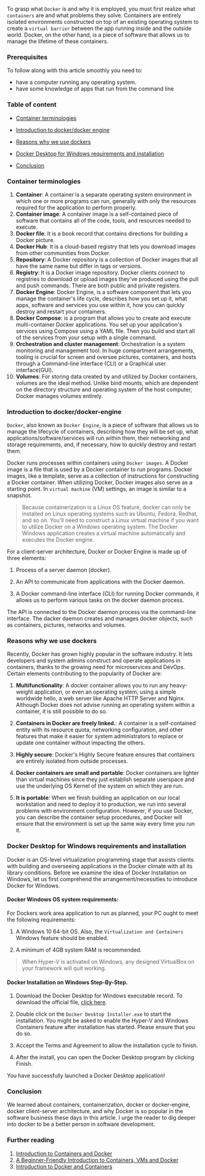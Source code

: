 To grasp what `Docker` is and why it is employed, you must first realize what `containers` are and what problems they solve. Containers are entirely isolated environments constructed on top of an existing operating system to create a `virtual barrier` between the app running inside and the outside world. Docker, on the other hand, is a piece of software that allows us to manage the lifetime of these containers.

### Prerequisites
To follow along with this article smoothly you need to:

- have a computer running any operating system.
- have some knowledge of apps that run from the command line

### Table of content
 
- [Container terminologies](#container-terminologies)

- [Introduction to docker/docker engine](#introduction-to-docker-/-docker-engine) 
 
- [Reasons why we use dockers](#reasons-why-we-use-dockers)

- [Docker Desktop for Windows requirements and installation](docker-desktop-for-windows-requirements-and-installation) 

- [Conclusion](#conclusion) 

### Container terminologies

1. **Container**: A container is a separate operating system environment in which one or more programs can run, generally with only the resources required for the application to perform properly. 
2. **Container image**: A container image is a self-contained piece of software that contains all of the code, tools, and resources needed to execute.
3. **Docker file**: It is a book record that contains directions for building a Docker picture.
4. **Docker Hub**: It is a cloud-based registry that lets you download images from other communities from Docker.
5. **Repository**: A Docker repository is a collection of Docker images that all have the same name but differ in tags or versions.
6. **Registry**: It is a Docker image repository. Docker clients connect to registries to download or upload images they've produced using the pull and push commands. There are both public and private registers.
7. **Docker Engine**: Docker Engine, is a software component that lets you manage the container's life cycle, describes how you set up it, what apps, software and services you use within it, how you can quickly destroy and restart your containers.
8. **Docker Compose**: is a program that allows you to create and execute multi-container Docker applications. You set up your application's services using Compose using a YAML file. Then you build and start all of the services from your setup with a single command.
9. **Orchestration and cluster management**: Orchestration is a system monitoring and management tool. In huge compartment arrangements, tooling is crucial for screen and oversee pictures, containers, and hosts through a Command-line interface (CLI) or a Graphical user interface(GUI). 
10. **Volumes**: For storing data created by and utilized by Docker containers, volumes are the ideal method. Unlike bind mounts, which are dependent on the directory structure and operating system of the host computer, Docker manages volumes entirely.
### Introduction to docker/docker-engine 
`Docker`, also known as `Docker Engine`, is a piece of software that allows us to manage the lifecycle of containers, describing how they will be set up, what applications/software/services will run within them, their networking and storage requirements, and, if necessary, how to quickly destroy and restart them.

Docker runs processes within containers using `Docker images`. A Docker image is a file that is used by a Docker container to run programs. Docker images, like a template, serve as a collection of instructions for constructing a Docker container. When utilizing Docker, Docker images also serve as a starting point. In `virtual machine` (VM) settings, an image is similar to a snapshot.

> Because containerization is a Linux OS feature, docker can only be installed on Linux operating systems such as Ubuntu, Fedora, Redhat, and so on. You'll need to construct a Linux virtual machine if you want to utilize Docker on a Windows operating system. The Docker Windows application creates a virtual machine automatically and executes the Docker engine. 

For a client-server architecture, Docker or Docker Engine is made up of three elements: 
1. Process of a server daemon (docker). 

2. An API to communicate from applications with the Docker daemon.

3. A Docker command-line interface (CLI) for running Docker commands, it allows us to perform various tasks on the docker daemon process.

The API is connected to the Docker daemon process via the command-line interface. The dacker daemon creates and manages docker objects, such as containers, pictures, networks and volumes.

### Reasons why we use dockers

Recently, Docker has grown highly popular in the software industry. It lets developers and system admins construct and operate applications in containers, thanks to the growing need for microservices and DevOps. Certain elements contributing to the popularity of Docker are: 

1. **Multifunctionality**: A docker container allows you to run any heavy-weight application, or even an operating system, using a simple worldwide hello, a web server like Apache HTTP Server and Nginx. Although Docker does not advise running an operating system within a container, it is still possible to do so.

2. **Containers in Docker are freely linked.**: A container is a self-contained entity with its resource quota, networking configuration, and other features that make it easier for system administrators to replace or update one container without impacting the others.

3. **Highly secure**: Docker's Highly Secure feature ensures that containers are entirely isolated from outside processes.

4. **Docker containers are small and portable**: Docker containers are lighter than virtual machines since they just establish separate userspace and use the underlying OS Kernel of the system on which they are run.

5. **It is portable**: When we finish building an application on our local workstation and need to deploy it to production, we run into several problems with environment configuration. However, if you use Docker, you can describe the container setup procedures, and Docker will ensure that the environment is set up the same way every time you run it.

### Docker Desktop for Windows requirements and installation

Docker is an OS-level virtualization programming stage that assists clients with building and overseeing applications in the Docker climate with all its library conditions. Before we examine the idea of Docker Installation on Windows, let us first comprehend the arrangement/necessities to introduce Docker for Windows. 

#### Docker Windows OS system requirements:

For Dockers work area application to run as planned, your PC ought to meet the following requirements: 

1. A Windows 10 64-bit OS. Also, the `Virtualization and Containers` Windows feature should be enabled.

2. A minimum of 4GB system RAM is recommended. 

> When Hyper-V is activated on Windows, any designed VirtualBox on your framework will quit working. 

#### Docker Installation on Windows Step-By-Step. 

1. Download the Docker Desktop for Windows executable record. To download the official file, [click here](https://docs.docker.com/docker-for-windows/install).

2. Double click on the `Docker Desktop Installer.exe` to start the installation. You might be asked to enable the Hyper-V and Windows Containers feature after installation has started. Please ensure that you do so.

3. Accept the Terms and Agreement to allow the installation cycle to finish.

4. After the install, you can open the Docker Desktop program by clicking Finish.

You have successfully launched a Docker Desktop application!

### Conclusion

We learned about containers, containerization, docker or docker-engine, docker client-server architecture, and why Docker is so popular in the software business these days in this article. I urge the reader to dig deeper into docker to be a better person in software development.

### Further reading
1. [Introduction to Containers and Docker](https://docs.microsoft.com/en-us/dotnet/architecture/microservices/container-docker-introduction/)
2. [A Beginner-Friendly Introduction to Containers, VMs and Docker](https://www.freecodecamp.org/news/a-beginner-friendly-introduction-to-containers-vms-and-docker-79a9e3e119b/)
3. [Introduction to Docker and Containers](https://www.oreilly.com/attend/introduction-to-docker-and-containers/0636920359579/0636920056161/)
